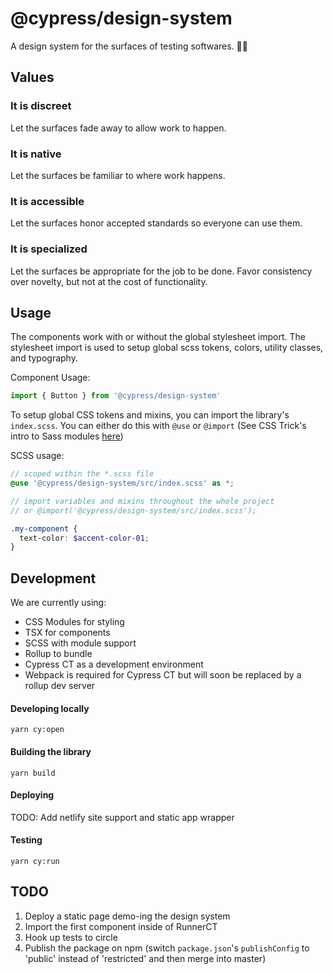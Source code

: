 # @cypress/design-system

A design system for the surfaces of testing softwares. 🐛💅

## Values

### It is discreet

Let the surfaces fade away to allow work to happen.

### It is native

Let the surfaces be familiar to where work happens.

### It is accessible

Let the surfaces honor accepted standards so everyone can use them.

### It is specialized

Let the surfaces be appropriate for the job to be done. Favor consistency over novelty, but not at the cost of functionality.

## Usage

The components work with or without the global stylesheet import. The stylesheet import is used to setup global scss tokens, colors, utility classes, and typography.

Component Usage:

```jsx
import { Button } from '@cypress/design-system'
```

To setup global CSS tokens and mixins, you can import the library's `index.scss`. You can either do this with `@use` or `@import` (See CSS Trick's intro to Sass modules [here](https://css-tricks.com/introducing-sass-modules/#import-files-with-use))

SCSS usage:

```scss
// scoped within the *.scss file
@use '@cypress/design-system/src/index.scss' as *;

// import variables and mixins throughout the whole project
// or @import('@cypress/design-system/src/index.scss');

.my-component {
  text-color: $accent-color-01;
}
```

## Development

We are currently using:

- CSS Modules for styling
- TSX for components
- SCSS with module support
- Rollup to bundle
- Cypress CT as a development environment
- Webpack is required for Cypress CT but will soon be replaced by a rollup dev server

#### Developing locally

`yarn cy:open`

#### Building the library

`yarn build`

#### Deploying

TODO: Add netlify site support and static app wrapper

#### Testing

`yarn cy:run`

## TODO

1. Deploy a static page demo-ing the design system
2. Import the first component inside of RunnerCT
3. Hook up tests to circle
4. Publish the package on npm (switch `package.json`'s `publishConfig` to 'public' instead of 'restricted' and then merge into master)
